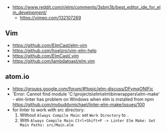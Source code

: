 - https://www.reddit.com/r/elm/comments/3sbm3b/best_editor_ide_for_elm_development/
  - https://vimeo.com/132107269

## Vim

- https://github.com/ElmCast/elm-vim
- https://github.com/hoelzro/vim-elm-help
- https://github.com/ElmCast/.vim
- https://github.com/lambdatoast/elm.vim

## atom.io

- https://groups.google.com/forum/#!topic/elm-discuss/DFymqONIFjc
- 'Error: Cannot find module 'C:\projects\elm\elm\binwrappers\elm-make' - elm-linter has problem on Windows when elm is installed from npm https://github.com/mybuddymichael/linter-elm-make/issues/100
- for linter to work with src directory:
  1. Without `Always Compile Main`: set `Work Directory` to `.`
  2. With `Always Compile Main`: `Ctrl+Shift+P -> Linter Elm Make: Set Main Paths: src/Main.elm`

